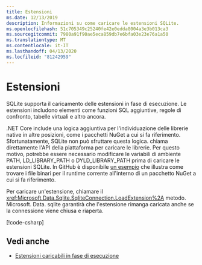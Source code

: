 ```yaml
---
title: Estensioni
ms.date: 12/13/2019
description: Informazioni su come caricare le estensioni SQLite.
ms.openlocfilehash: 51c705349c25240fe42e0edda8004a3e3b013ca3
ms.sourcegitcommit: 7980a91f90ae5eca859db7e6bfa03e23e76a1a50
ms.translationtype: MT
ms.contentlocale: it-IT
ms.lasthandoff: 04/13/2020
ms.locfileid: "81242959"
---
```

# <a name="extensions"></a>Estensioni

SQLite supporta il caricamento delle estensioni in fase di esecuzione. Le estensioni includono elementi come funzioni SQL aggiuntive, regole di confronto, tabelle virtuali e altro ancora.

.NET Core include una logica aggiuntiva per l'individuazione delle librerie native in altre posizioni, come i pacchetti NuGet a cui si fa riferimento. Sfortunatamente, SQLite non può sfruttare questa logica. chiama direttamente l'API della piattaforma per caricare le librerie. Per questo motivo, potrebbe essere necessario modificare le variabili di ambiente PATH, LD_LIBRARY_PATH o DYLD_LIBRARY_PATH prima di caricare le estensioni SQLite. In GitHub è disponibile [un esempio](https://github.com/dotnet/docs/blob/master/samples/snippets/standard/data/sqlite/ExtensionsSample/Program.cs) che illustra come trovare i file binari per il runtime corrente all'interno di un pacchetto NuGet a cui si fa riferimento.

Per caricare un'estensione, chiamare il <xref:Microsoft.Data.Sqlite.SqliteConnection.LoadExtension%2A> metodo. Microsoft. Data. sqlite garantirà che l'estensione rimanga caricata anche se la connessione viene chiusa e riaperta.

[!code-csharp[](../../../../samples/snippets/standard/data/sqlite/ExtensionsSample/Program.cs?name=snippet_LoadExtension)]

## <a name="see-also"></a>Vedi anche

* [Estensioni caricabili in fase di esecuzione](https://www.sqlite.org/loadext.html)
